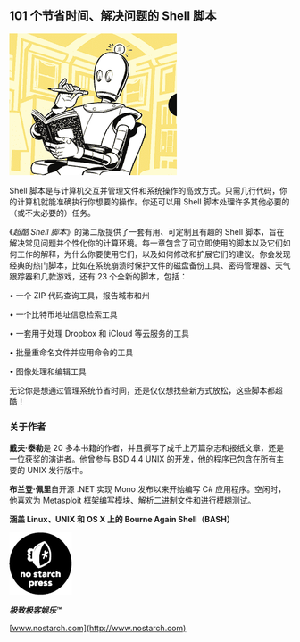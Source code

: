 ## **101 个节省时间、解决问题的 Shell 脚本**

![image](img/f0400-01.jpg)

Shell 脚本是与计算机交互并管理文件和系统操作的高效方式。只需几行代码，你的计算机就能准确执行你想要的操作。你还可以用 Shell 脚本处理许多其他必要的（或不太必要的）任务。

《*超酷 Shell 脚本*》的第二版提供了一套有用、可定制且有趣的 Shell 脚本，旨在解决常见问题并个性化你的计算环境。每一章包含了可立即使用的脚本以及它们如何工作的解释，为什么你要使用它们，以及如何修改和扩展它们的建议。你会发现经典的热门脚本，比如在系统崩溃时保护文件的磁盘备份工具、密码管理器、天气跟踪器和几款游戏，还有 23 个全新的脚本，包括：

• 一个 ZIP 代码查询工具，报告城市和州

• 一个比特币地址信息检索工具

• 一套用于处理 Dropbox 和 iCloud 等云服务的工具

• 批量重命名文件并应用命令的工具

• 图像处理和编辑工具

无论你是想通过管理系统节省时间，还是仅仅想找些新方式放松，这些脚本都超酷！

### **关于作者**

**戴夫·泰勒**是 20 多本书籍的作者，并且撰写了成千上万篇杂志和报纸文章，还是一位获奖的演讲者。他曾参与 BSD 4.4 UNIX 的开发，他的程序已包含在所有主要的 UNIX 发行版中。

**布兰登·佩里**自开源 .NET 实现 Mono 发布以来开始编写 C# 应用程序。空闲时，他喜欢为 Metasploit 框架编写模块、解析二进制文件和进行模糊测试。

**涵盖 Linux、UNIX 和 OS X 上的 Bourne Again Shell（BASH）**

![image](img/f0400-02.jpg)

***极致极客娱乐™***

[www.nostarch.com](http://www.nostarch.com)
